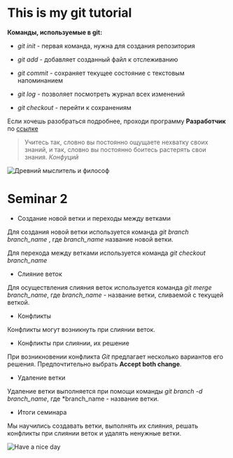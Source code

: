 # This is my git tutorial

**Команды, используемые в git:**

- *git init* - первая команда, нужна для создания репозитория

- *git add* - добавляет созданный файл к отслеживанию

- *git commit* - сохраняет текущее состояние с текстовым напоминанием

- *git log* - позволяет посмотреть журнал всех изменений

- *git checkout* - перейти к сохранениям

Если хочешь разобраться подробнее, проходи программу **Разработчик** по [ссылке](https://gb.ru/)

>Учитесь так, словно вы постоянно ощущаете нехватку своих знаний, и так, словно вы постоянно боитесь растерять свои знания. *Конфуций*

![Древний мыслитель и философ](275px-Konfuzius-1770.jpg "Конфуций")

# Seminar 2

* Создание новой ветки и переходы между ветками

Для создания новой ветки используется команда *git branch branch_name* , где *branch_name* название новой ветки.

Для перехода между ветками используется команда *git checkout branch_name*

* Слияние веток

Для осуществления слияния веток используется команда *git merge branch_name*, где *branch_name* - название ветки, сливаемой с текущей веткой.

* Конфликты

Конфликты могут возникнуть при слиянии веток.

* Конфликты при слиянии, их решение

При возникновении конфликта *Git* предлагает несколько вариантов его решения.
Предпочтительно выбрать **Accept both change**.
 
* Удаление ветки

Удаление ветки выполняется при помощи команды *git branch -d branch_name*, где *branch_name - название ветки.

* Итоги семинара

Мы научились создавать ветки, выполнять их слияния, решать конфликты при слиянии веток и удалять ненужные ветки.

![Have a nice day](Have_a_nice_day.jpg "Хорошего дня")

